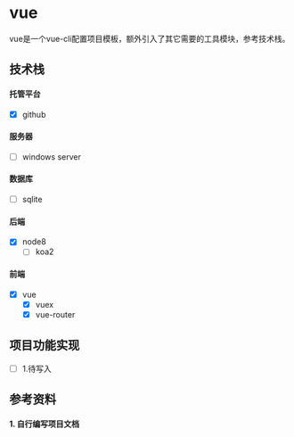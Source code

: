 # vue

vue是一个vue-cli配置项目模板，额外引入了其它需要的工具模块，参考技术栈。

## 技术栈

#### 托管平台

- [x] github

#### 服务器

- [ ] windows server

#### 数据库

- [ ] sqlite

#### 后端

- [x] node8
    - [ ] koa2

#### 前端

- [x] vue
    - [x] vuex
    - [x] vue-router

## 项目功能实现

- [ ] 1.待写入

## 参考资料

#### 1. 自行编写项目文档

```

```

